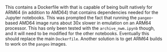 This contains a Dockerfile with that is capable of being built natively for ARM64 (in addition to AMD64) that contains dependencies needed for the Jupyter notebooks. This was prompted the fact that running the `pangeo`-based AMD64 image runs about 30x slower in emulation on an ARM64 processor. This has only been tested with the `archive_nwm.ipynb` though, and it will need to be modified for the other notebooks. Eventually this should replace the main `Dockerfile`. Another solution is to get ARM64 builds to work on the `pangeo` images.